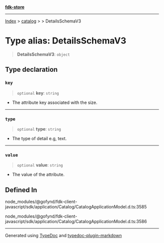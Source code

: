 [**fdk-store**](../../../README.md)
***

[Index](../../../API.md) > [catalog](../../README.md) > [<internal>](../README.md) > DetailsSchemaV3

# Type alias: DetailsSchemaV3

> **DetailsSchemaV3**: `object`

## Type declaration

### `key`

> `optional` **key**: `string`

- The attribute key associated with the size.

***

### `type`

> `optional` **type**: `string`

- The type of detail e.g, text.

***

### `value`

> `optional` **value**: `string`

- The value of the attribute.

## Defined In

node\_modules/@gofynd/fdk-client-javascript/sdk/application/Catalog/CatalogApplicationModel.d.ts:3585

node\_modules/@gofynd/fdk-client-javascript/sdk/application/Catalog/CatalogApplicationModel.d.ts:3586

***
Generated using [TypeDoc](https://typedoc.org/) and [typedoc-plugin-markdown](https://www.npmjs.com/package/typedoc-plugin-markdown)

